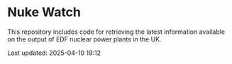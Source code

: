 # Nuke Watch

This repository includes code for retrieving the latest information available on the output of EDF nuclear power plants in the UK.

Last updated: 2025-04-10 19:12